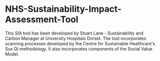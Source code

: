 # NHS-Sustainability-Impact-Assessment-Tool
This SIA tool has been developed by Stuart Lane - Sustainability and Carbon Manager at University Hospitals Dorset. The tool incorporates scanning processes developed by the Centre for Sustainable Healthcare's Sus QI methodology. It also incorporates components of the Social Value Model.  
